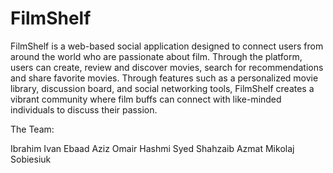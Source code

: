 # FilmShelf

FilmShelf is a web-based social application designed to connect users from around the world who are passionate about film. Through the platform, users can create, review and discover movies, search for recommendations and share favorite movies. Through features such as a personalized movie library, discussion board, and social networking tools, FilmShelf creates a vibrant community where film buffs can connect with like-minded individuals to discuss their passion.

The Team:

Ibrahim Ivan
Ebaad Aziz
Omair Hashmi
Syed Shahzaib Azmat
Mikolaj Sobiesiuk
